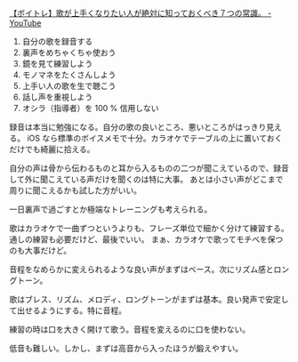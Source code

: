 [【ボイトレ】歌が上手くなりたい人が絶対に知っておくべき７つの常識。 - YouTube](https://youtu.be/CE456g8qA_s)

1. 自分の歌を録音する
2. 裏声をめちゃくちゃ使おう
3. 鏡を見て練習しよう
4. モノマネをたくさんしよう
5. 上手い人の歌を生で聴こう
6. 話し声を重視しよう
7. オシラ（指導者）を 100 % 信用しない

録音は本当に勉強になる。自分の歌の良いところ、悪いところがはっきり見える。
iOS なら標準のボイスメモで十分。カラオケでテーブルの上に置いておくだけでも綺麗に拾える。

自分の声は骨から伝わるものと耳から入るものの二つが聞こえているので、録音して外に聞こえている声だけを聞くのは特に大事。
あとは小さい声がどこまで周りに聞こえるかも試した方がいい。

一日裏声で過ごすとか極端なトレーニングも考えられる。

歌はカラオケで一曲ずつというよりも、フレーズ単位で細かく分けて練習する。
通しの練習も必要だけど、最後でいい。
まぁ、カラオケで歌ってモチベを保つのも大事だけど。

音程をなめらかに変えられるような良い声がまずはベース。次にリズム感とロングトーン。

歌はブレス、リズム、メロディ、ロングトーンがまずは基本。良い発声で安定して出せるようにする。特に音程。

練習の時は口を大きく開けて歌う。音程を変えるのに口を使わない。

低音も難しい。しかし、まずは高音から入ったほうが鍛えやすい。
